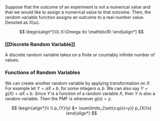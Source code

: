 Suppose that the outcome of an experiment is not a numerical value and that we would like to assign a numerical value to that outcome. Then, the random variable function assigns an outcome to a real-number value. Denoted as $X(\omega)$.

$$
\begin{align*}\\\\
X:\Omega \to \mathbb{R}
\end{align*}
$$
### [[Discrete Random Variable]]
A discrete random variable takes on a finite or countably infinite number of values.

### Functions of Random Variables
We can create another random variable by applying transformation on $X$. For example let $Y = aX + b$, for some integers $a,b$. We can also say $Y = g(X) = aX + b$. Since $Y$ is a function of a random variable $X$, then $Y$ is also a random variable. Then the PMF is whenever $g(x) = y$.

$$
\begin{align*}\\
\\   p_{Y}(y) &= \sum\limits_{\set{x:g(x)=y}} p_{X}(x)
\end{align*}
$$

